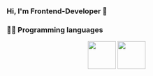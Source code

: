 ### Hi, I'm Frontend-Developer 👋
### :technologist: Programming languages <br>
<p align="center" margin="20px">
<img src="https://www.serendipity.ovh/assets/img/icons/js.png" height="64" width="64" />
 <img src="https://cdn.jsdelivr.net/npm/simple-icons@v8/icons/html5.svg/#E34F26" height="64" width="64"/> 
</p>
